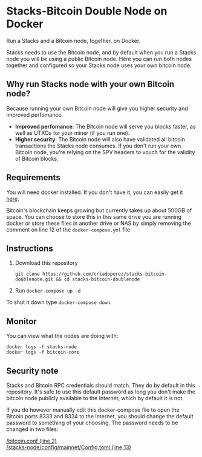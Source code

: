 # Stacks-Bitcoin Double Node on Docker

Run a Stacks and a Bitcoin node, together, on Docker.

Stacks needs to use the Bitcoin node, and by default when you run a Stacks node you will be using a public Bitcoin node. Here you can run both nodes together and configured so your Stacks node uses your own bitcoin node.

## Why run Stacks node with your own Bitcoin node?

Because running your own Bitcoin node will give you higher security and improved perfomance.

* **Improved perfomance**: The Bitcoin node will serve you blocks faster, as well as UTXOs for your miner (if you run one).
* **Higher security**: The Bitcoin node will also have validated all bitcoin transactions the Stacks node consumes. If you don't run your own Bitcoin node, you're relying on the SPV headers to vouch for the validity of Bitcoin blocks.


## Requirements
You will need docker installed. If you don't have it, you can easily get it [here](https://docs.docker.com/get-docker/).

Bitcoin's blockchain keeps growing but currently takes up about 500GB of space. You can choose to store this in this same drive you are running docker or store these files in another drive or NAS by simply removing the comment on line 12 of the `docker-compose.yml` file

## Instructions

1. Download this repository

    `git clone https://github.com/criadoperez/stacks-bitcoin-doublenode.git && cd stacks-bitcoin-doublenode`

2. Run
    `docker-compose up -d`

To shut it down type `docker-compose down`.

## Monitor

You can view what the nodes are doing with:

```
docker logs -f stacks-node
docker logs -f bitcoin-core
```

## Security note

Stacks and Bitcoin RPC credentials should match. They do by default in this repository.
It's safe to use this default password as long you don't make the bitcoin node publicly available to the Internet, which by default it is not.

If you do however manually edit this docker-compose file to open the Bitcoin ports 8333 and 8334 to the Internet, you should change the default password to something of your choosing. The password needs to be changed in two files:

[/bitcoin.conf (line 2)](https://github.com/criadoperez/stacks-bitcoin-doublenode/blob/main/bitcoin.conf#L2)  
[/stacks-node/config/mainnet/Config.toml (line 13)](https://github.com/criadoperez/stacks-bitcoin-doublenode/blob/main/stacks-node/config/mainnet/Config.toml#L13)  

